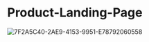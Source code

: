 ﻿# Product-Landing-Page
![7F2A5C40-2AE9-4153-9951-E78792060558](https://github.com/user-attachments/assets/ec52f488-31fe-4973-9297-ef0700d4d8e3)
